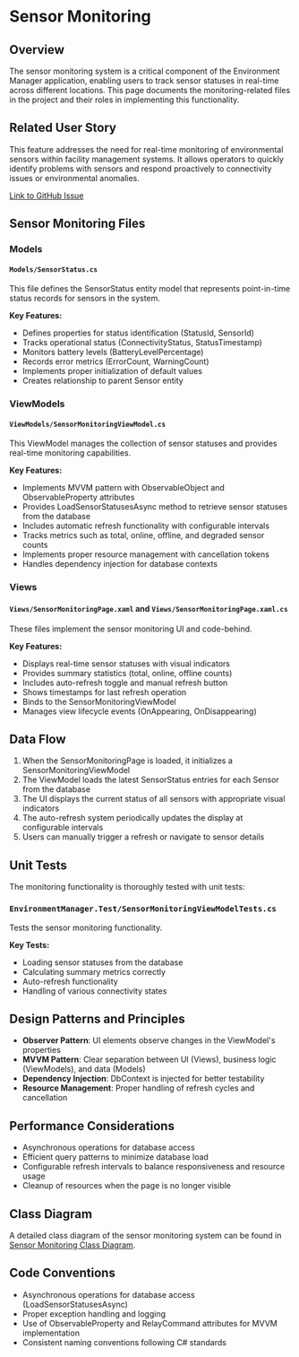 # Sensor Monitoring

## Overview

The sensor monitoring system is a critical component of the Environment Manager application, enabling users to track sensor statuses in real-time across different locations. This page documents the monitoring-related files in the project and their roles in implementing this functionality.

## Related User Story

This feature addresses the need for real-time monitoring of environmental sensors within facility management systems. It allows operators to quickly identify problems with sensors and respond proactively to connectivity issues or environmental anomalies.

[Link to GitHub Issue](https://github.com/40626785/Environment-Manager/issues/4)

## Sensor Monitoring Files

### Models

#### `Models/SensorStatus.cs`

This file defines the SensorStatus entity model that represents point-in-time status records for sensors in the system.

**Key Features:**
- Defines properties for status identification (StatusId, SensorId)
- Tracks operational status (ConnectivityStatus, StatusTimestamp)
- Monitors battery levels (BatteryLevelPercentage)
- Records error metrics (ErrorCount, WarningCount)
- Implements proper initialization of default values
- Creates relationship to parent Sensor entity

### ViewModels

#### `ViewModels/SensorMonitoringViewModel.cs`

This ViewModel manages the collection of sensor statuses and provides real-time monitoring capabilities.

**Key Features:**
- Implements MVVM pattern with ObservableObject and ObservableProperty attributes
- Provides LoadSensorStatusesAsync method to retrieve sensor statuses from the database
- Includes automatic refresh functionality with configurable intervals
- Tracks metrics such as total, online, offline, and degraded sensor counts
- Implements proper resource management with cancellation tokens
- Handles dependency injection for database contexts

### Views

#### `Views/SensorMonitoringPage.xaml` and `Views/SensorMonitoringPage.xaml.cs`

These files implement the sensor monitoring UI and code-behind.

**Key Features:**
- Displays real-time sensor statuses with visual indicators
- Provides summary statistics (total, online, offline counts)
- Includes auto-refresh toggle and manual refresh button
- Shows timestamps for last refresh operation
- Binds to the SensorMonitoringViewModel
- Manages view lifecycle events (OnAppearing, OnDisappearing)

## Data Flow

1. When the SensorMonitoringPage is loaded, it initializes a SensorMonitoringViewModel
2. The ViewModel loads the latest SensorStatus entries for each Sensor from the database
3. The UI displays the current status of all sensors with appropriate visual indicators
4. The auto-refresh system periodically updates the display at configurable intervals
5. Users can manually trigger a refresh or navigate to sensor details

## Unit Tests

The monitoring functionality is thoroughly tested with unit tests:

### `EnvironmentManager.Test/SensorMonitoringViewModelTests.cs`

Tests the sensor monitoring functionality.

**Key Tests:**
- Loading sensor statuses from the database
- Calculating summary metrics correctly
- Auto-refresh functionality
- Handling of various connectivity states

## Design Patterns and Principles

- **Observer Pattern**: UI elements observe changes in the ViewModel's properties
- **MVVM Pattern**: Clear separation between UI (Views), business logic (ViewModels), and data (Models)
- **Dependency Injection**: DbContext is injected for better testability
- **Resource Management**: Proper handling of refresh cycles and cancellation

## Performance Considerations

- Asynchronous operations for database access
- Efficient query patterns to minimize database load
- Configurable refresh intervals to balance responsiveness and resource usage
- Cleanup of resources when the page is no longer visible

## Class Diagram

A detailed class diagram of the sensor monitoring system can be found in [Sensor Monitoring Class Diagram](../docs/sensorMonitoringClassDiagram.md).

## Code Conventions

- Asynchronous operations for database access (LoadSensorStatusesAsync)
- Proper exception handling and logging
- Use of ObservableProperty and RelayCommand attributes for MVVM implementation
- Consistent naming conventions following C# standards 